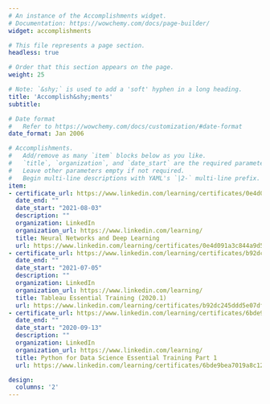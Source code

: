 ```yaml
---
# An instance of the Accomplishments widget.
# Documentation: https://wowchemy.com/docs/page-builder/
widget: accomplishments

# This file represents a page section.
headless: true

# Order that this section appears on the page.
weight: 25

# Note: `&shy;` is used to add a 'soft' hyphen in a long heading.
title: 'Accomplish&shy;ments'
subtitle:

# Date format
#   Refer to https://wowchemy.com/docs/customization/#date-format
date_format: Jan 2006

# Accomplishments.
#   Add/remove as many `item` blocks below as you like.
#   `title`, `organization`, and `date_start` are the required parameters.
#   Leave other parameters empty if not required.
#   Begin multi-line descriptions with YAML's `|2-` multi-line prefix.
item:
- certificate_url: https://www.linkedin.com/learning/certificates/0e4d091a3c844a9d5d7ac0957c076876d9e98e1e479920cd0e3156dca171a429?trk=share_certificate
  date_end: ""
  date_start: "2021-08-03"
  description: ""
  organization: LinkedIn
  organization_url: https://www.linkedin.com/learning/
  title: Neural Networks and Deep Learning
  url: https://www.linkedin.com/learning/certificates/0e4d091a3c844a9d5d7ac0957c076876d9e98e1e479920cd0e3156dca171a429?trk=share_certificate
- certificate_url: https://www.linkedin.com/learning/certificates/b92dc245ddd5e07dfc174d5286dcd1b1ca14eaaeddd26ff8a59ae30505c4329a?trk=share_certificate
  date_end: ""
  date_start: "2021-07-05"
  description: ""
  organization: LinkedIn
  organization_url: https://www.linkedin.com/learning/
  title: Tableau Essential Training (2020.1)
  url: https://www.linkedin.com/learning/certificates/b92dc245ddd5e07dfc174d5286dcd1b1ca14eaaeddd26ff8a59ae30505c4329a?trk=share_certificate
- certificate_url: https://www.linkedin.com/learning/certificates/6bde9bea7019a8c12b6ffc738567b7ba01fc960ceda63071c7b92cdc11331553?trk=share_certificate
  date_end: ""
  date_start: "2020-09-13"
  description: ""
  organization: LinkedIn
  organization_url: https://www.linkedin.com/learning/
  title: Python for Data Science Essential Training Part 1
  url: https://www.linkedin.com/learning/certificates/6bde9bea7019a8c12b6ffc738567b7ba01fc960ceda63071c7b92cdc11331553?trk=share_certificate

design:
  columns: '2' 
---
```

